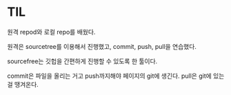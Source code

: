 # TIL
원격 repod와 로컬 repo를 배웠다.

원격은 sourcetree를 이용해서 진행했고, commit, push, pull을 연습했다.

sourcefree는 깃헙을 간편하게 진행할 수 있도록 한 툴이다. 

commit은 파일을 올리는 거고 push까지해야 페이지의 git에 생긴다. pull은 git에 있는 걸 땡겨온다. 
